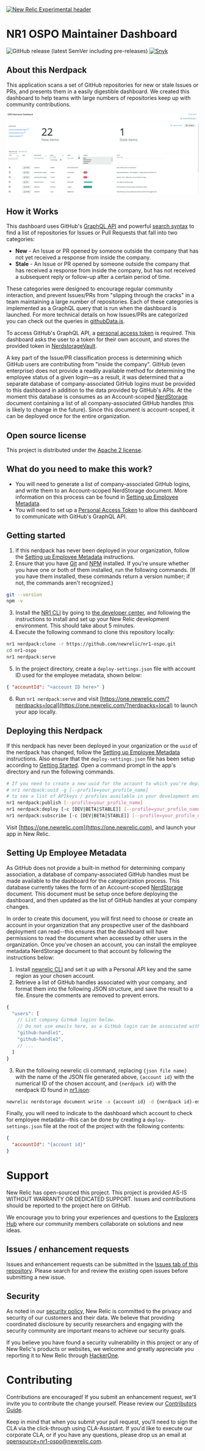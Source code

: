 [![New Relic Experimental header](https://github.com/newrelic/opensource-website/raw/master/src/images/categories/Experimental.png)](https://opensource.newrelic.com/oss-category/#new-relic-experimental)

# NR1 OSPO Maintainer Dashboard

![GitHub release (latest SemVer including pre-releases)](https://img.shields.io/github/v/release/newrelic/nr1-ospo?include_prereleases&sort=semver) [![Snyk](https://snyk.io/test/github/newrelic/nr1-ospo/badge.svg)](https://snyk.io/test/github/newrelic/nr1-ospo)

## About this Nerdpack

This application scans a set of GitHub repositories for new or stale Issues or PRs, and presents them in a easily digestible dashboard. We created this dashboard to help teams with large numbers of repositories keep up with community contributions.

![Screenshot #1](screenshots/home.png)

## How it Works

This dashboard uses GitHub's [GraphQL API](https://docs.github.com/en/free-pro-team@latest/graphql) and powerful [search syntax](https://docs.github.com/en/free-pro-team@latest/github/searching-for-information-on-github/searching-on-github) to find a list of repositories for Issues or Pull Requests that fall into two categories:
* **New** - An Issue or PR opened by someone outside the company that has not yet received a response from inside the company.
* **Stale** - An Issue or PR opened by someone outside the company that has received a response from inside the company, but has not received a subsequent reply or follow-up after a certain period of time.

These categories were designed to encourage regular community interaction, and prevent Issues/PRs from "slipping through the cracks" in a team maintaining a large number of repositories. Each of these categories is implemented as a GraphQL query that is run when the dashboard is launched. For more technical details on how Issues/PRs are categorized you can check out the queries in [githubData.js](./nerdlets/maintainer-dashboard/graphql/githubData.js).

To access GitHub's GraphQL API, a [personal access token](https://docs.github.com/en/free-pro-team@latest/github/authenticating-to-github/creating-a-personal-access-token) is required. This dashboard asks the user to a token for their own account, and stores the provided token in [NerdstorageVault](https://developer.newrelic.com/explore-docs/nerdstoragevault).

A key part of the Issue/PR classification process is determining which GitHub users are contributing from "inside the company". GitHub (even enterprise) does not provide a readily available method for determining the employee status of a given login—as a result, it was determined that a separate database of company-associated GitHub logins must be provided to this dashboard in addition to the data provided by GitHub's APIs. At the moment this database is consumes as an Account-scoped [NerdStorage](https://developer.newrelic.com/explore-docs/nerdstorage) document containing a list of all company-associated GitHub handles (this is likely to change in the future). Since this document is account-scoped, it can be deployed once for the entire organization.

## Open source license

This project is distributed under the [Apache 2 license](LICENSE).

## What do you need to make this work?

 * You will need to generate a list of company-associated GitHub logins, and write them to an Account-scoped NerdStorage document. More information on this process can be found in [Setting up Employee Metadata](#setting-up-employee-metadata).
 * You will need to set up a [Personal Access Token](https://docs.github.com/en/free-pro-team@latest/github/authenticating-to-github/creating-a-personal-access-token) to allow this dashboard to communicate with GitHub's GraphQL API.

## Getting started

1. If this nerdpack has never been deployed in your organization, follow the [Setting up Employee Metadata](#setting-up-employee-metadata) instructions.
2. Ensure that you have [Git](https://git-scm.com/book/en/v2/Getting-Started-Installing-Git) and [NPM](https://www.npmjs.com/get-npm) installed. If you're unsure whether you have one or both of them installed, run the following commands. (If you have them installed, these commands return a version number; if not, the commands aren't recognized.)
  ```bash
  git --version
  npm -v
  ```
3. Install the [NR1 CLI](https://one.newrelic.com/launcher/developer-center.launcher) by going to [the developer center](https://one.newrelic.com/launcher/developer-center.launcher), and following the instructions to install and set up your New Relic development environment. This should take about 5 minutes.
4. Execute the following command to clone this repository locally:
  ```bash
  nr1 nerdpack:clone -r https://github.com/newrelic/nr1-ospo.git
  cd nr1-ospo
  nr1 nerdpack:serve
  ```
5. In the project directory, create a `deploy-settings.json` file with account ID used for the employee metadata, shown below:
  ```JSON
  { "accountId": "<account ID here>" }
  ```
6. Run `nr1 nerdpack:serve` and visit [https://one.newrelic.com/?nerdpacks=local](https://one.newrelic.com/?nerdpacks=local) to launch your app locally.

## Deploying this Nerdpack

If this nerdpack has never been deployed in your organization or the `uuid` of the nerdpack has changed, follow the [Setting up Employee Metadata](#setting-up-employee-metadata) instructions. Also ensure that the `deploy-settings.json` file has been setup according to [Getting Started](#getting-started). Open a command prompt in the app's directory and run the following commands.

```bash
# If you need to create a new uuid for the account to which you're deploying this app, use the following
# nr1 nerdpack:uuid -g [--profile=your_profile_name]
# to see a list of APIkeys / profiles available in your development environment, run nr1 credentials:list
nr1 nerdpack:publish [--profile=your_profile_name]
nr1 nerdpack:deploy [-c [DEV|BETA|STABLE]] [--profile=your_profile_name]
nr1 nerdpack:subscribe [-c [DEV|BETA|STABLE]] [--profile=your_profile_name]
```

Visit [https://one.newrelic.com](https://one.newrelic.com), and launch your app in New Relic.

## Setting Up Employee Metadata

As GitHub does not provide a built-in method for determining company association, a database of company-associated GitHub handles must be made available to the dashboard for the categorization process. This database currently takes the form of an Account-scoped [NerdStorage](https://developer.newrelic.com/explore-docs/nerdstorage) document. This document must be setup once before deploying the dashboard, and then updated as the list of GitHub handles at your company changes.

In order to create this document, you will first need to choose or create an account in your organization that any prospective user of the dashboard deployment can read--this ensures that the dashboard will have permissions to read the document when accessed by other users in the organization. Once you've chosen an account, you can install the employee metadata NerdStorage document to that account by following the instructions below:
1. Install [newrelic CLI](https://developer.newrelic.com/automate-workflows/get-started-new-relic-cli) and set it up with a Personal API key and the same region as your chosen account.
2. Retrieve a list of GitHub handles associated with your company, and format them into the following JSON structure, and save the result to a file. Ensure the comments are removed to prevent errors.
  ```JavaScript
  {
    "users": [
      // List company GitHub logins below.
      // Do not use emails here, as a GitHub login can be associated with more than one email.
      "github-handle1",
      "github-handle2",
      // ...
    ]
  }
  ```
3. Run the following newrelic cli command, replacing `{json file name}` with the name of the JSON file generated above, `{account id}` with the numerical ID of the chosen account, and `{nerdpack id}` with the nerdpack ID found in [nr1.json](./nr1.json):
  ```sh
  newrelic nerdstorage document write -a {account id} -d {nerdpack id}-employeeMetadata-v1 -c {nerdpack id}-employeeMetadata-v1 -s ACCOUNT -o "$(< {json file name})" -p {nerdpack id}
  ```

Finally, you will need to indicate to the dashboard which account to check for employee metadata--this can be done by creating a `deploy-settings.json` file at the root of the project with the following contents:
```JSON
{
  "accountId": "{account id}"
}
```

# Support

New Relic has open-sourced this project. This project is provided AS-IS WITHOUT WARRANTY OR DEDICATED SUPPORT. Issues and contributions should be reported to the project here on GitHub.

We encourage you to bring your experiences and questions to the [Explorers Hub](https://discuss.newrelic.com) where our community members collaborate on solutions and new ideas.

## Issues / enhancement requests

Issues and enhancement requests can be submitted in the [Issues tab of this repository](../../issues). Please search for and review the existing open issues before submitting a new issue.

## Security

As noted in our [security policy](https://github.com/newrelic/nr1-ospo/security/policy), New Relic is committed to the privacy and security of our customers and their data. We believe that providing coordinated disclosure by security researchers and engaging with the security community are important means to achieve our security goals.

If you believe you have found a security vulnerability in this project or any of New Relic's products or websites, we welcome and greatly appreciate you reporting it to New Relic through [HackerOne](https://hackerone.com/newrelic).

# Contributing

Contributions are encouraged! If you submit an enhancement request, we'll invite you to contribute the change yourself. Please review our [Contributors Guide](CONTRIBUTING.md).

Keep in mind that when you submit your pull request, you'll need to sign the CLA via the click-through using CLA-Assistant. If you'd like to execute our corporate CLA, or if you have any questions, please drop us an email at opensource+nr1-ospo@newrelic.com.
